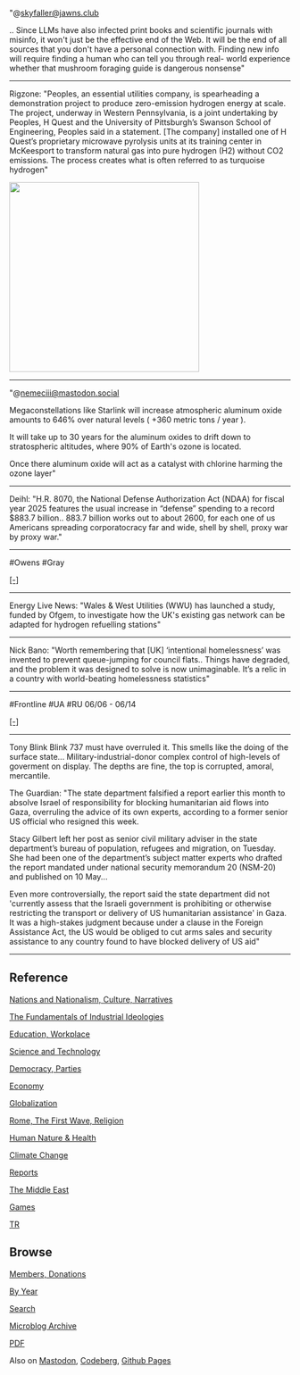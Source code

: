 
"@skyfaller@jawns.club

.. Since LLMs have also infected print books and scientific journals
with misinfo, it won't just be the effective end of the Web. It will
be the end of all sources that you don't have a personal connection
with. Finding new info will require finding a human who can tell you
through real- world experience whether that mushroom foraging guide is
dangerous nonsense"

---

Rigzone: "Peoples, an essential utilities company, is spearheading a
demonstration project to produce zero-emission hydrogen energy at
scale. The project, underway in Western Pennsylvania, is a joint
undertaking by Peoples, H Quest and the University of Pittsburgh’s
Swanson School of Engineering, Peoples said in a statement. [The
company] installed one of H Quest’s proprietary microwave pyrolysis
units at its training center in McKeesport to transform natural gas
into pure hydrogen (H2) without CO2 emissions. The process creates
what is often referred to as turquoise hydrogen"

<img width='340' src='https://images.rigzone.com/images/news/articles/Pilot-Project-Targets-Production-of-ZeroEmission-Hydrogen-177076-582x327.webp'/> 

---

"@nemeciii@mastodon.social

Megaconstellations like Starlink will increase atmospheric aluminum
oxide amounts to 646% over natural levels ( +360 metric tons / year ).

It will take up to 30 years for the aluminum oxides to drift down to
stratospheric altitudes, where 90% of Earth's ozone is located.

Once there aluminum oxide will act as a catalyst with chlorine harming
the ozone layer"

---

Deihl: "H.R. 8070, the National Defense Authorization Act (NDAA) for
fiscal year 2025 features the usual increase in “defense” spending to
a record $883.7 billion.. 883.7 billion works out to about 2600, for
each one of us Americans spreading corporatocracy far and wide, shell
by shell, proxy war by proxy war."

---

\#Owens \#Gray

[[-]](https://youtu.be/kngK3gX8X-M)

---

Energy Live News: "Wales & West Utilities (WWU) has launched a study,
funded by Ofgem, to investigate how the UK's existing gas network can
be adapted for hydrogen refuelling stations"

---

Nick Bano: "Worth remembering that [UK] ‘intentional homelessness’ was
invented to prevent queue-jumping for council flats.. Things have
degraded, and the problem it was designed to solve is now
unimaginable. It’s a relic in a country with world-beating
homelessness statistics"

---

\#Frontline \#UA \#RU 06/06 - 06/14

[[-]](mbl/2024/ukrdata/map22-ext.html)

---

Tony Blink Blink 737 must have overruled it. This smells like the
doing of the surface state... Military-industrial-donor complex
control of high-levels of goverment on display. The depths are fine,
the top is corrupted, amoral, mercantile.

The Guardian: "The state department falsified a report earlier this
month to absolve Israel of responsibility for blocking humanitarian
aid flows into Gaza, overruling the advice of its own experts,
according to a former senior US official who resigned this week.

Stacy Gilbert left her post as senior civil military adviser in the
state department’s bureau of population, refugees and migration, on
Tuesday. She had been one of the department’s subject matter experts
who drafted the report mandated under national security memorandum 20
(NSM-20) and published on 10 May...

Even more controversially, the report said the state department did
not 'currently assess that the Israeli government is prohibiting or
otherwise restricting the transport or delivery of US humanitarian
assistance' in Gaza. It was a high-stakes judgment because under a
clause in the Foreign Assistance Act, the US would be obliged to cut
arms sales and security assistance to any country found to have
blocked delivery of US aid"

---

## Reference

[Nations and Nationalism, Culture, Narratives](0119/2013/02/nations-and-nationalism.html)

[The Fundamentals of Industrial Ideologies](0119/2011/04/fundamentals-of-industrial-ideologies.html)

[Education, Workplace](0119/2017/09/education-workplace.html)

[Science and Technology](0119/2018/09/science-technology.html)

[Democracy, Parties](0119/2016/11/democracy.html)

[Economy](2021/01/economy.html)

[Globalization](0119/2018/09/globalization.html)

[Rome, The First Wave, Religion](0119/2017/12/rome.html)

[Human Nature & Health](2020/07/human-nature.html)

[Climate Change](2022/01/climate.html)

[Reports](2021/01/reports.html)

[The Middle East](0119/2019/07/middleeast.html)

[Games](2024/06/games.html)

[TR](../tr/index.html)

## Browse

[Members, Donations](2022/08/members.html)

[By Year](years.html)

[Search](https://muratk5n.github.io/thirdwave/en/search.html)

[Microblog Archive](mbl/index.html)

[PDF](https://www.dropbox.com/scl/fi/8kl0sla1booo83zeb28dn/tw-all.pdf?rlkey=p9r319p8jbzak5du3dasju05y&st=28wknfsp&raw=1)

Also on 
[Mastodon](https://fosstodon.org/@muratk5n),
[Codeberg](https://muratk5n.codeberg.page/en/),
[Github Pages](https://muratk5n.github.io/thirdwave/en/)



